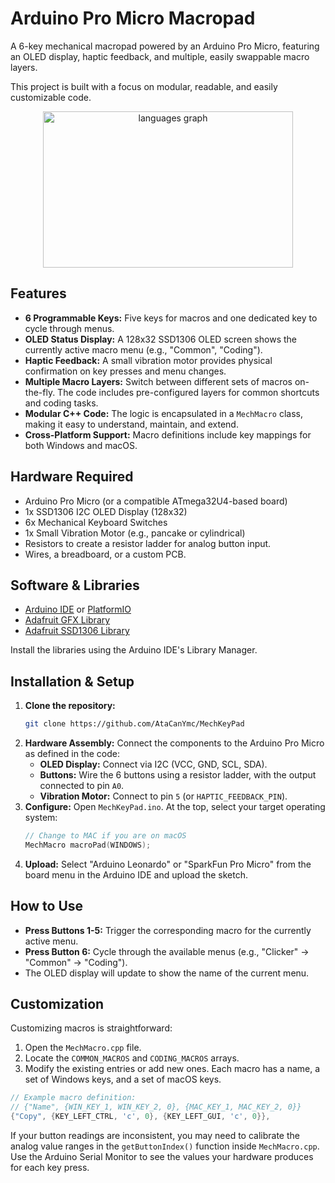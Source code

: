 # Arduino Pro Micro Macropad

A 6-key mechanical macropad powered by an Arduino Pro Micro, featuring an OLED display, haptic feedback, and multiple, easily swappable macro layers.

This project is built with a focus on modular, readable, and easily customizable code.

<div align="center">
    <img src="https://miro.medium.com/v2/resize:fit:1400/format:webp/1*iJYBHWuJ6YqIQgAisH7_4w@2x.jpeg" height="250" width="400" alt="languages graph"  />
</div>

## Features

- **6 Programmable Keys:** Five keys for macros and one dedicated key to cycle through menus.
- **OLED Status Display:** A 128x32 SSD1306 OLED screen shows the currently active macro menu (e.g., "Common", "Coding").
- **Haptic Feedback:** A small vibration motor provides physical confirmation on key presses and menu changes.
- **Multiple Macro Layers:** Switch between different sets of macros on-the-fly. The code includes pre-configured layers for common shortcuts and coding tasks.
- **Modular C++ Code:** The logic is encapsulated in a `MechMacro` class, making it easy to understand, maintain, and extend.
- **Cross-Platform Support:** Macro definitions include key mappings for both Windows and macOS.

## Hardware Required

- Arduino Pro Micro (or a compatible ATmega32U4-based board)
- 1x SSD1306 I2C OLED Display (128x32)
- 6x Mechanical Keyboard Switches
- 1x Small Vibration Motor (e.g., pancake or cylindrical)
- Resistors to create a resistor ladder for analog button input.
- Wires, a breadboard, or a custom PCB.

## Software & Libraries

- [Arduino IDE](https://www.arduino.cc/en/software) or [PlatformIO](https://platformio.org/)
- [Adafruit GFX Library](https://github.com/adafruit/Adafruit-GFX-Library)
- [Adafruit SSD1306 Library](https://github.com/adafruit/Adafruit_SSD1306)

Install the libraries using the Arduino IDE's Library Manager.

## Installation & Setup

1.  **Clone the repository:**
    ```bash
    git clone https://github.com/AtaCanYmc/MechKeyPad
    ```
2.  **Hardware Assembly:** Connect the components to the Arduino Pro Micro as defined in the code:
    - **OLED Display:** Connect via I2C (VCC, GND, SCL, SDA).
    - **Buttons:** Wire the 6 buttons using a resistor ladder, with the output connected to pin `A0`.
    - **Vibration Motor:** Connect to pin `5` (or `HAPTIC_FEEDBACK_PIN`).
3.  **Configure:** Open `MechKeyPad.ino`. At the top, select your target operating system:
    ```cpp
    // Change to MAC if you are on macOS
    MechMacro macroPad(WINDOWS); 
    ```
4.  **Upload:** Select "Arduino Leonardo" or "SparkFun Pro Micro" from the board menu in the Arduino IDE and upload the sketch.

## How to Use

- **Press Buttons 1-5:** Trigger the corresponding macro for the currently active menu.
- **Press Button 6:** Cycle through the available menus (e.g., "Clicker" -> "Common" -> "Coding").
- The OLED display will update to show the name of the current menu.

## Customization

Customizing macros is straightforward:

1.  Open the `MechMacro.cpp` file.
2.  Locate the `COMMON_MACROS` and `CODING_MACROS` arrays.
3.  Modify the existing entries or add new ones. Each macro has a name, a set of Windows keys, and a set of macOS keys.

```cpp
// Example macro definition:
// {"Name", {WIN_KEY_1, WIN_KEY_2, 0}, {MAC_KEY_1, MAC_KEY_2, 0}}
{"Copy", {KEY_LEFT_CTRL, 'c', 0}, {KEY_LEFT_GUI, 'c', 0}},
```

If your button readings are inconsistent, you may need to calibrate the analog value ranges in the `getButtonIndex()` function inside `MechMacro.cpp`. Use the Arduino Serial Monitor to see the values your hardware produces for each key press.